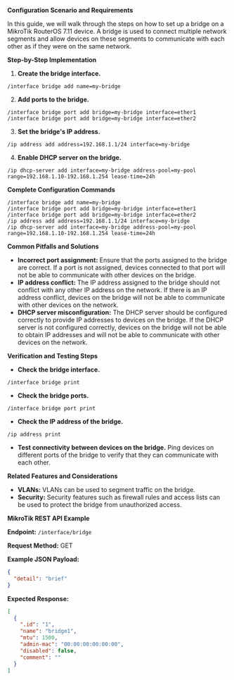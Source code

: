 **Configuration Scenario and Requirements**

In this guide, we will walk through the steps on how to set up a bridge on a MikroTik RouterOS 7.11 device. A bridge is used to connect multiple network segments and allow devices on these segments to communicate with each other as if they were on the same network.

**Step-by-Step Implementation**

1. **Create the bridge interface.**
```
/interface bridge add name=my-bridge
```

2. **Add ports to the bridge.**
```
/interface bridge port add bridge=my-bridge interface=ether1
/interface bridge port add bridge=my-bridge interface=ether2
```

3. **Set the bridge's IP address.**
```
/ip address add address=192.168.1.1/24 interface=my-bridge
```

4. **Enable DHCP server on the bridge.**
```
/ip dhcp-server add interface=my-bridge address-pool=my-pool range=192.168.1.10-192.168.1.254 lease-time=24h
```

**Complete Configuration Commands**

```
/interface bridge add name=my-bridge
/interface bridge port add bridge=my-bridge interface=ether1
/interface bridge port add bridge=my-bridge interface=ether2
/ip address add address=192.168.1.1/24 interface=my-bridge
/ip dhcp-server add interface=my-bridge address-pool=my-pool range=192.168.1.10-192.168.1.254 lease-time=24h
```

**Common Pitfalls and Solutions**

* **Incorrect port assignment:** Ensure that the ports assigned to the bridge are correct. If a port is not assigned, devices connected to that port will not be able to communicate with other devices on the bridge.
* **IP address conflict:** The IP address assigned to the bridge should not conflict with any other IP address on the network. If there is an IP address conflict, devices on the bridge will not be able to communicate with other devices on the network.
* **DHCP server misconfiguration:** The DHCP server should be configured correctly to provide IP addresses to devices on the bridge. If the DHCP server is not configured correctly, devices on the bridge will not be able to obtain IP addresses and will not be able to communicate with other devices on the network.

**Verification and Testing Steps**

* **Check the bridge interface.**
```
/interface bridge print
```

* **Check the bridge ports.**
```
/interface bridge port print
```

* **Check the IP address of the bridge.**
```
/ip address print
```

* **Test connectivity between devices on the bridge.**
Ping devices on different ports of the bridge to verify that they can communicate with each other.

**Related Features and Considerations**

* **VLANs:** VLANs can be used to segment traffic on the bridge.
* **Security:** Security features such as firewall rules and access lists can be used to protect the bridge from unauthorized access.

**MikroTik REST API Example**

**Endpoint:** `/interface/bridge`

**Request Method:** GET

**Example JSON Payload:**

```json
{
  "detail": "brief"
}
```

**Expected Response:**

```json
[
  {
    ".id": "1",
    "name": "bridge1",
    "mtu": 1500,
    "admin-mac": "00:00:00:00:00:00",
    "disabled": false,
    "comment": ""
  }
]
```